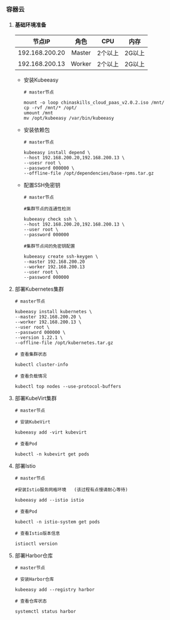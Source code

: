 ### 容器云

1. #### 基础环境准备

   |     节点IP     |  角色  |   CPU   |  内存  |
   | :------------: | :----: | :-----: | :----: |
   | 192.168.200.20 | Master | 2个以上 | 2G以上 |
   | 192.168.200.13 | Worker | 2个以上 | 2G以上 |

   - 安装Kubeeasy

     ```shell
     # master节点
     
     mount -o loop chinaskills_cloud_paas_v2.0.2.iso /mnt/
     cp -rvf /mnt/* /opt/
     umount /mnt
     mv /opt/kubeeasy /var/bin/kubeeasy
     ```

   - 安装依赖包

     ```shell
     # master节点
     
     kubeeasy install depend \
     --host 192.168.200.20,192.168.200.13 \
     --usesr root \
     --password 000000 \
     --offline-file /opt/dependencies/base-rpms.tar.gz
     ```

   - 配置SSH免密钥

     ```shell
     # master节点
     
     #集群节点的连通性检测
     
     kubeeasy check ssh \
     --host 192.168.200.20,192.168.200.13 \
     --user root \
     --password 000000
     
     #集群节点间的免密钥配置
     
     kubeeasy create ssh-keygen \
     --master 192.168.200.20
     --worker 192.168.200.13
     --user root \
     --password 000000
     ```

2. 部署Kubernetes集群

   ```shell
   # master节点
   
   kubeeasy install kubernetes \
   --master 192.168.200.20 \
   --worker 192.168.200.13 \
   --user root \
   --password 000000 \
   --version 1.22.1 \	
   --offline-file /opt/kubernetes.tar.gz
   
   # 查看集群状态
   
   kubectl cluster-info
   
   # 查看负载情况
   
   kubectl top nodes --use-protocol-buffers
   ```

3. 部署KubeVirt集群

   ```shell
   # master节点
   
   # 安装KubeVirt
   
   kubeeasy add -virt kubevirt
   
   # 查看Pod
   
   kubectl -n kubevirt get pods
   ```

4. 部署Istio

   ```shell
   # master节点
   
   #安装Istio服务网格环境	(该过程有点慢请耐心等待)
   
   kubeeasy add --istio istio
   
   # 查看Pod
   
   kubectl -n istio-system get pods
   
   # 查看Istio版本信息
   
   istioctl version
   ```

5. 部署Harbor仓库

   ```shell
   # master节点
   
   # 安装Harbor仓库
   
   kubeeasy add --registry harbor
   
   # 查看仓库状态
   
   systemctl status harbor
   
   ```

   
